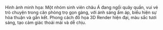 Hình ảnh minh họa: Một nhóm sinh viên châu Á đang ngồi quây quần, vui vẻ trò chuyện trong căn phòng trọ gọn gàng, với ánh sáng ấm áp, biểu hiện sự hòa thuận và gắn kết. Phong cách đồ họa 3D Render hiện đại, màu sắc tươi sáng, tạo cảm giác thoải mái và dễ chịu.